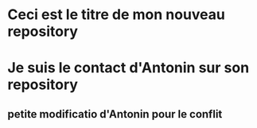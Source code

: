 # Ceci est le titre de mon nouveau repository
# Je suis le contact d'Antonin sur son repository 
## petite modificatio d'Antonin pour le conflit
